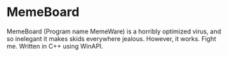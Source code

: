 # MemeBoard
MemeBoard (Program name MemeWare) is a horribly optimized virus, and so inelegant it makes skids everywhere jealous. However, it works. Fight me. Written in C++ using WinAPI.
